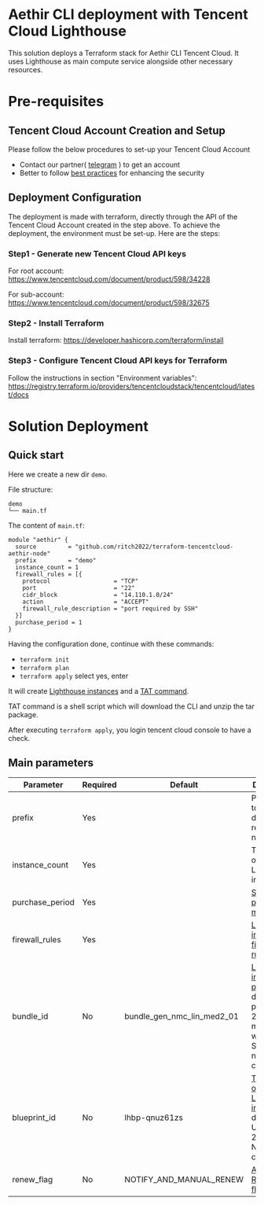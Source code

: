 # Aethir CLI deployment with Tencent Cloud Lighthouse
This solution deploys a Terraform stack for Aethir CLI Tencent Cloud. It uses Lighthouse as main compute service alongside other necessary resources.

# Pre-requisites
## Tencent Cloud Account Creation and Setup
Please follow the below procedures to set-up your Tencent Cloud Account
 - Contact our partner( [telegram](https://t.me/mizukate) ) to get an account
 - Better to follow [best practices](https://www.tencentcloud.com/document/product/598/10592) for enhancing the security

## Deployment Configuration
The deployment is made with terraform, directly through the API of the Tencent Cloud Account created in the step above. To achieve the deployment, the environment must be set-up. Here are the steps:

### Step1 - Generate new Tencent Cloud API keys
For root account: https://www.tencentcloud.com/document/product/598/34228

For sub-account: https://www.tencentcloud.com/document/product/598/32675

### Step2 - Install Terraform
Install terraform: https://developer.hashicorp.com/terraform/install

### Step3 - Configure Tencent Cloud API keys for Terraform
Follow the instructions in section "Environment variables": https://registry.terraform.io/providers/tencentcloudstack/tencentcloud/latest/docs

# Solution Deployment
## Quick start
Here we create a new dir `demo`.

File structure:
```
demo
└── main.tf
```

The content of `main.tf`:
```hcl
module "aethir" {
  source         = "github.com/ritch2022/terraform-tencentcloud-aethir-node"
  prefix         = "demo"
  instance_count = 1
  firewall_rules = [{
    protocol                  = "TCP"
    port                      = "22"
    cidr_block                = "14.110.1.0/24"
    action                    = "ACCEPT"
    firewall_rule_description = "port required by SSH"
  }]
  purchase_period = 1
}
```

Having the configuration done, continue with these commands:
- `terraform init`
- `terraform plan`
- `terraform apply` select yes, enter

It will create [Lighthouse instances](https://www.tencentcloud.com/document/product/1103/41251) and a [TAT command](https://www.tencentcloud.com/document/product/1147).

TAT command is a shell script which will download the CLI and unzip the tar package.

After executing `terraform apply`, you login tencent cloud console to have a check.

## Main parameters
|Parameter|Required|Default|Description|
|--|--|--|--|
|prefix|Yes||Prefix used to set different resources' name|
|instance_count|Yes||The number of Lighthouse instances|
|purchase_period|Yes||[Subscription period in months](https://registry.terraform.io/providers/tencentcloudstack/tencentcloud/latest/docs/resources/lighthouse_instance#period)|
|firewall_rules|Yes||[Lighthouse instance firewall rules](https://registry.terraform.io/providers/tencentcloudstack/tencentcloud/latest/docs/resources/lighthouse_firewall_template)|
|bundle_id|No|bundle_gen_nmc_lin_med2_01|[Lighthouse instance package](https://www.tencentcloud.com/document/product/1103/43335). default package is 2 core, 2 GB memory with 60 GiB SSD. No need to change.|
|blueprint_id|No|lhbp-qnuz61zs|[The image of Lighthouse instance](https://www.tencentcloud.com/document/product/1103/43335), default is Ubuntu 22.04 LTS. No need to change.|
|renew_flag|No|NOTIFY_AND_MANUAL_RENEW|[Auto-Renewal flag](https://registry.terraform.io/providers/tencentcloudstack/tencentcloud/latest/docs/resources/lighthouse_instance#renew_flag)|
